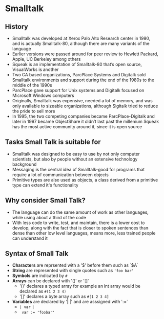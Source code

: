 # Smalltalk
## History
- Smalltalk was developed at Xerox Palo Alto Research center in 1980, and is actually Smalltalk-80, although there are many variants of the language
- Earlier versions were passed around for peer review to Hewlett Packard, Apple, UC Berkeley among others
- Squeak is an implementation of Smalltalk-80 that’s open source, VisualWorks is another
- Two CA based organizations, ParcPlace Systems and Digitalk sold Smalltalk environments and support during the end of the 1980s to the middle of the 1990s
- ParcPlace gave support for Unix systems and Digitalk focused on Microsoft Windows computers
- Originally, Smalltalk was expensive, needed a lot of memory, and was only available to sizeable organizations, although Sigitalk tried to reduce the pride to sell more
- In 1995, the two competing companies became ParcPlace-Digitalk and later in 1997 became ObjectShare it didn’t last past the millenium 
Squeak has the most active community around it, since it is open source
## Tasks Small Talk is suitable for
- Smalltalk was designed to be easy to use by not only computer scientists, but also by people without an extensive technology background
- Messaging is the central idea of Smalltalk-good for programs that require a lot of communication between objects
- Primitive types are also used as objects, a class derived from a primitive type can extend it's functionality
## Why consider Small Talk?
- The language can do the same amount of work as other languages, while using about a third of the code
- With less code to write, test, and maintain, there is a lower cost to develop, along with the fact that is closer to spoken sentences than dense than other low level languages, means more, less trained people can understand it
## Syntax of Small Talk
- **Characters** are reprsented with a '$' before them such as `$A`
- **String** are represented with single quotes such as `'foo bar'`
- **Symbols** are indicated by `#`
- **Arrays** can be declared with '()' or '[]' 
  - '()' declares a typed array for example an int array would be declared as `#(1 2 3 4)`
  - '[]' declares a byte array such as `#[1 2 3 4]`
- **Variables** are declared by '| |' and are asssigned with ':='
  - `| var |`
  - ` var := 'foobar'`
 

